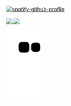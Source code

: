 [![spotify-github-profile](https://spotify-github-profile.kittinanx.com/api/view?uid=31gjiin2u3o5rz53h2szchj7duza&cover_image=true&theme=default&show_offline=false&background_color=121212&interchange=false)](https://github.com/kittinan/spotify-github-profile)

<a href="https://github.com/anuraghazra/github-readme-stats">
  <img height=200 align="center" src="https://github-readme-stats.vercel.app/api?username=Peter-Ershow&show_icons=true&theme=radical" />
</a>
<a href="https://github.com/anuraghazra/convoychat">
  <img height=200 align="center" src="https://github-readme-stats.vercel.app/api/top-langs?username=Peter-Ershow&layout=compact&langs_count=8&card_width=320&show_icons=true&theme=radical" />
</a>

![Snake animation](https://github.com/Peter-Ershow/Peter-Ershow/blob/output/github-contribution-grid-snake.svg)
